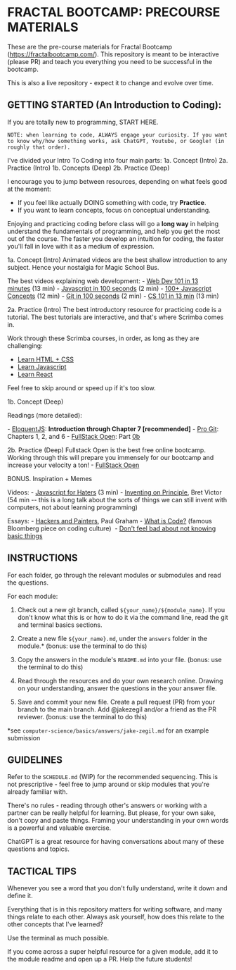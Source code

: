 # FRACTAL BOOTCAMP: PRECOURSE MATERIALS

These are the pre-course materials for Fractal Bootcamp (https://fractalbootcamp.com/). This repository is meant to be interactive (please PR) and teach you everything you need to be successful in the bootcamp.

This is also a live repository - expect it to change and evolve over time.

## GETTING STARTED (An Introduction to Coding):
If you are totally new to programming, START HERE.

`NOTE: when learning to code, ALWAYS engage your curiosity. If you want to know why/how something works, ask ChatGPT, Youtube, or Google! (in roughly that order).`

I've divided your Intro To Coding into four main parts: 1a. Concept (Intro) 2a. Practice (Intro) 1b. Concepts (Deep) 2b. Practice (Deep)

I encourage you to jump between resources, depending on what feels good at the moment: 
- If you feel like actually DOING something with code, try **Practice**.
- If you want to learn concepts, focus on conceptual understanding.

Enjoying and practicing coding before class will go a **long way** in helping understand the fundamentals of programming, and help you get the most out of the course. The faster you develop an intuition for coding, the faster you'll fall in love with it as a medium of expression.

1a\. Concept (Intro)
Animated videos are the best shallow introduction to any subject. Hence your nostalgia for Magic School Bus.

The best videos explaining web development:
- [Web Dev 101 in 13 minutes](https://www.youtube.com/watch?v=erEgovG9WBs) (13 min)
- [Javascript in 100 seconds](https://www.youtube.com/watch?v=DHjqpvDnNGE) (2 min)
- [100+ Javascript Concepts](https://www.youtube.com/watch?v=lkIFF4maKMU) (12 min)
- [Git in 100 seconds](https://www.youtube.com/watch?v=hwP7WQkmECE) (2 min)
- [CS 101 in 13 min](https://www.youtube.com/watch?v=-uleG_Vecis) (13 min)

2a\. Practice (Intro)
The best introductory resource for practicing code is a tutorial.
The best tutorials are interactive, and that's where Scrimba comes in.

Work through these Scrimba courses, in order, as long as they are challenging:
- [Learn HTML + CSS](https://scrimba.com/learn/htmlandcss)
- [Learn Javascript](https://scrimba.com/learn/learnjavascript)
- [Learn React](https://scrimba.com/learn/learnreact)

Feel free to skip around or speed up if it's too slow.

1b\. Concept (Deep)

Readings (more detailed):

- [EloquentJS](https://eloquentjavascript.net/): **Introduction through Chapter 7 [recommended]**
- [Pro Git](https://git-scm.com/book/en/v2): Chapters 1, 2, and 6
- [FullStack Open](https://fullstackopen.com/en/): Part [0b](https://fullstackopen.com/en/part0/fundamentals_of_web_apps)

2b\. Practice (Deep)
Fullstack Open is the best free online bootcamp. Working through this will prepare you immensely for our bootcamp and increase your velocity a ton!
- [FullStack Open](https://fullstackopen.com/en/)

BONUS\. Inspiration + Memes

Videos:
- [Javascript for Haters](https://www.youtube.com/watch?v=aXOChLn5ZdQ) (3 min)
- [Inventing on Principle](https://vimeo.com/906418692), Bret Victor (54 min -- this is a long talk about the sorts of things we can still invent with computers, not about learning programming)

Essays:
- [Hackers and Painters](https://www.paulgraham.com/hp.html), Paul Graham
- [What is Code?](https://www.bloomberg.com/graphics/2015-paul-ford-what-is-code/) (famous Bloomberg piece on coding culture) 
- [Don't feel bad about not knowing basic things](https://web.archive.org/web/20220118015340/https://adamzerner.bearblog.dev/dont-feel-bad-about-not-knowing-basic-things/)


## INSTRUCTIONS

For each folder, go through the relevant modules or submodules and read the questions.

For each module:

1. Check out a new git branch, called `${your_name}/${module_name}`. If you don't know what this is or how to do it via the command line, read the git and terminal basics sections.

2. Create a new file `${your_name}.md`, under the `answers` folder in the module.* (bonus: use the terminal to do this)

3. Copy the answers in the module's `README.md` into your file. (bonus: use the terminal to do this)

4. Read through the resources and do your own research online. Drawing on your understanding, answer the questions in the your answer file.

5. Save and commit your new file. Create a pull request (PR) from your branch to the main branch. Add @jakezegil and/or a friend as the PR reviewer. (bonus: use the terminal to do this)

*see `computer-science/basics/answers/jake-zegil.md` for an example submission

## GUIDELINES

Refer to the `SCHEDULE.md` (WIP) for the recommended sequencing. This is not prescriptive - feel free to jump around or skip modules that you're already familiar with.

There's no rules - reading through other's answers or working with a partner can be really helpful for learning. But please, for your own sake, don't copy and paste things. Framing your understanding in your own words is a powerful and valuable exercise.

ChatGPT is a great resource for having conversations about many of these questions and topics.

## TACTICAL TIPS

Whenever you see a word that you don't fully understand, write it down and define it.

Everything that is in this repository matters for writing software, and many things relate to each other. Always ask yourself, how does this relate to the other concepts that I've learned?

Use the terminal as much possible.

If you come across a super helpful resource for a given module, add it to the module readme and open up a PR. Help the future students!
